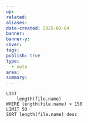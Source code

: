 ```yaml
---
up:
related:
aliases:
date-created: 2025-02-04
banner:
banner-y:
cover:
tags:
publish: true
type:
  - note
area:
summary:
---
```


```dataview
LIST
    length(file.name)
WHERE length(file.name) > 150
LIMIT 50
SORT length(file.name) desc
```
